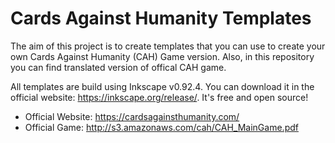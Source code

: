# Cards Against Humanity Templates

The aim of this project is to create templates that you can use to create your
own Cards Against Humanity (CAH) Game version.
Also, in this repository you can find translated version of offical CAH game.

All templates are build using Inkscape v0.92.4. You can download it in the
official website: https://inkscape.org/release/. It's free and open source! 

* Official Website: https://cardsagainsthumanity.com/
* Official Game: http://s3.amazonaws.com/cah/CAH_MainGame.pdf
